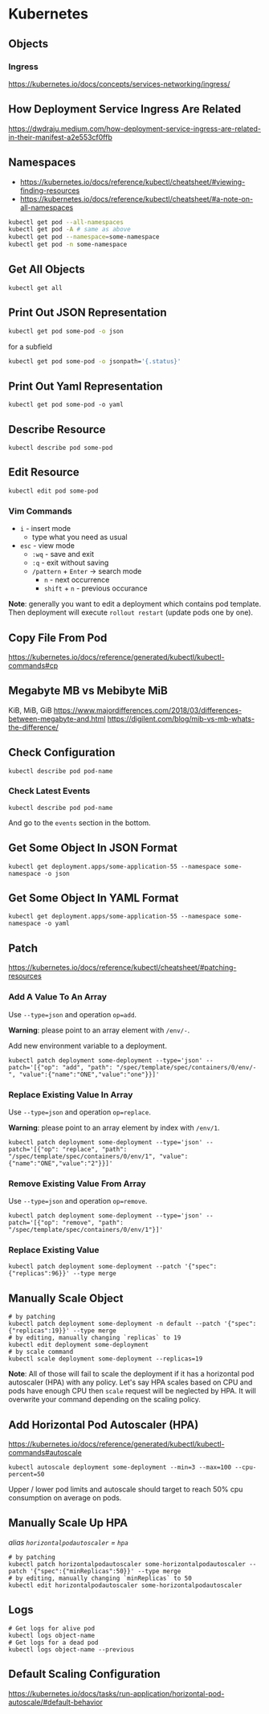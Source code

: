 # Kubernetes

## Objects
### Ingress
https://kubernetes.io/docs/concepts/services-networking/ingress/

## How Deployment Service Ingress Are Related
https://dwdraju.medium.com/how-deployment-service-ingress-are-related-in-their-manifest-a2e553cf0ffb

## Namespaces
- https://kubernetes.io/docs/reference/kubectl/cheatsheet/#viewing-finding-resources
- https://kubernetes.io/docs/reference/kubectl/cheatsheet/#a-note-on-all-namespaces
```sh
kubectl get pod --all-namespaces
kubectl get pod -A # same as above
kubectl get pod --namespace=some-namespace
kubectl get pod -n some-namespace
```

## Get All Objects
```
kubectl get all
```

## Print Out JSON Representation
```sh
kubectl get pod some-pod -o json
```
for a subfield
```sh
kubectl get pod some-pod -o jsonpath='{.status}'
```

## Print Out Yaml Representation
```
kubectl get pod some-pod -o yaml
```

## Describe Resource
```
kubectl describe pod some-pod
```

## Edit Resource
```
kubectl edit pod some-pod
```

### Vim Commands 
- `i` - insert mode
    - type what you need as usual
- `esc` - view mode
    - `:wq` - save and exit
    - `:q` - exit without saving
    - `/pattern` +  `Enter` -> search mode
        - `n` - next occurrence
        - `shift` + `n` - previous occurance

__Note__: generally you want to edit a deployment which contains pod template. Then deployment will execute `rollout restart` (update pods one by one).

## Copy File From Pod
https://kubernetes.io/docs/reference/generated/kubectl/kubectl-commands#cp

## Megabyte MB vs Mebibyte MiB
KiB, MiB, GiB
https://www.majordifferences.com/2018/03/differences-between-megabyte-and.html
https://digilent.com/blog/mib-vs-mb-whats-the-difference/

## Check Configuration
```shell
kubectl describe pod pod-name
```

### Check Latest Events
```shell
kubectl describe pod pod-name
```
And go to the `events` section in the bottom.

## Get Some Object In JSON Format
```
kubectl get deployment.apps/some-application-55 --namespace some-namespace -o json
```

## Get Some Object In YAML Format
```
kubectl get deployment.apps/some-application-55 --namespace some-namespace -o yaml
```

## Patch
https://kubernetes.io/docs/reference/kubectl/cheatsheet/#patching-resources

### Add A Value To An Array
Use `--type=json` and operation `op=add`.

__Warning__: please point to an array element with `/env/-`.

Add new environment variable to a deployment.
```
kubectl patch deployment some-deployment --type='json' --patch='[{"op": "add", "path": "/spec/template/spec/containers/0/env/-", "value":{"name":"ONE","value":"one"}}]'
```

### Replace Existing Value In Array
Use `--type=json` and operation `op=replace`.

__Warning__: please point to an array element by index with `/env/1`.

```
kubectl patch deployment some-deployment --type='json' --patch='[{"op": "replace", "path": "/spec/template/spec/containers/0/env/1", "value":{"name":"ONE","value":"2"}}]'
```

### Remove Existing Value From Array
Use `--type=json` and operation `op=remove`.
```
kubectl patch deployment some-deployment --type='json' --patch='[{"op": "remove", "path": "/spec/template/spec/containers/0/env/1"}]'
```

### Replace Existing Value
```
kubectl patch deployment some-deployment --patch '{"spec":{"replicas":96}}' --type merge
```

## Manually Scale Object
```shell
# by patching
kubectl patch deployment some-deployment -n default --patch '{"spec":{"replicas":19}}' --type merge
# by editing, manually changing `replicas` to 19
kubectl edit deployment some-deployment
# by scale command
kubectl scale deployment some-deployment --replicas=19
```

__Note__: All of those will fail to scale the deployment if it has a horizontal pod autoscaler (HPA) with any policy. Let's say HPA scales based on CPU and pods have enough CPU then `scale` request will be neglected by HPA. It will overwrite your command depending on the scaling policy.

## Add Horizontal Pod Autoscaler (HPA)
https://kubernetes.io/docs/reference/generated/kubectl/kubectl-commands#autoscale
```shell
kubectl autoscale deployment some-deployment --min=3 --max=100 --cpu-percent=50
```
Upper / lower pod limits and autoscale should target to reach 50% cpu consumption on average on pods.

## Manually Scale Up HPA
_alias `horizontalpodautoscaler` = `hpa`_

```shell
# by patching
kubectl patch horizontalpodautoscaler some-horizontalpodautoscaler --patch '{"spec":{"minReplicas":50}}' --type merge
# by editing, manually changing `minReplicas` to 50
kubectl edit horizontalpodautoscaler some-horizontalpodautoscaler
```

## Logs
```shell
# Get logs for alive pod
kubectl logs object-name
# Get logs for a dead pod
kubectl logs object-name --previous
```

## Default Scaling Configuration
https://kubernetes.io/docs/tasks/run-application/horizontal-pod-autoscale/#default-behavior
